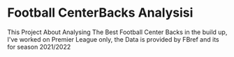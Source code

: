 # Football CenterBacks Analysisi

This Project About Analysing The Best Football Center Backs in the build up, I've worked on Premier League only, the Data is provided by FBref and its for season 2021/2022
